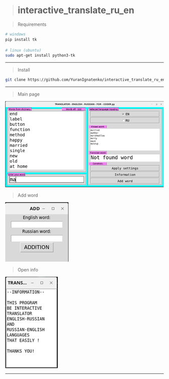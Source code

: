 > # interactive_translate_ru_en

> Requirements
``` bash
# windows
pip install tk

# linux (ubuntu)
sudo apt-get install python3-tk

```
***

> Install
``` bash 
git clone https://github.com/YuranIgnatenko/interactive_translate_ru_en.git
```
*** 


> Main page

![](/src/im_main.png)

> Add word

![](/src/im_add.png)

> Open info

![](/src/im_info.png)

***